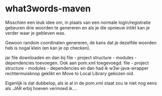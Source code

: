 what3words-maven
================

Misschien een leuk idee om, in plaats van een normale login/registratie gebeuren drie woorden te genereren en als je die opnieuw intikt kan je verder waar je gebleven was.

Gewoon random coordinaten genereren, de kans dat je dezelfde woorden heb is nogal klein (en kan je op checken).


jar file downloaden en dan bij file - project structure - modules - dependencies toevoegen. Ook aan pom.xml toegevoegd.
file - project structure - modules - dependencies en dan had ik w3w-java-wrapper rechtermuisknop geklikt en Move to Local Library gekozen oid.

Eigenlijk is dat dubbelop, als ie al in de pom.xml staat zou ie niet nog eens als .JAR erbij hoeven vermoed ik....